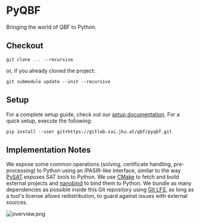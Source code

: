 PyQBF
=====

Bringing the world of QBF to Python.

Checkout
--------
    git clone ... --recursive 

or, if you already cloned the project:

    git submodule update --init --recursive


Setup
-----
For a complete setup guide, check out our [setup documentation](https://qbf.pages.sai.jku.at/pyqbf/manual/install.html).
For a quick setup, execute the following:
```
pip install --user git+https://gitlab.sai.jku.at/qbf/pyqbf.git
```


Implementation Notes
--------------------

We expose some common operations (solving, certificate handling,
pre-processing) to Python using an IPASIR-like interface, similar to the way
[PySAT](https://pysathq.github.io/) exposes SAT tools to Python. We use
[CMake](https://cmake.org/cmake/help/latest/module/FetchContent.html) to fetch
and build external projects and
[nanobind](https://nanobind.readthedocs.io/en/latest/index.html) to bind them
to Python. We bundle as many dependencies as possible inside this Git
repository using [Git LFS](https://git-lfs.com/), as long as a tool's license
allows redistribution, to guard against issues with external sources.

![overview.png](overview.png)